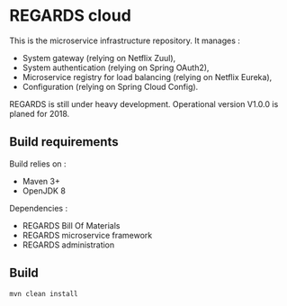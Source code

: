 # REGARDS cloud

This is the microservice infrastructure repository. It manages :
* System gateway (relying on Netflix Zuul),
* System authentication (relying on Spring OAuth2),
* Microservice registry for load balancing (relying on Netflix Eureka),
* Configuration (relying on Spring Cloud Config).

REGARDS is still under heavy development. Operational version V1.0.0 is planed for 2018.

## Build requirements

Build relies on :
* Maven 3+
* OpenJDK 8

Dependencies : 
* REGARDS Bill Of Materials
* REGARDS microservice framework
* REGARDS administration

## Build

```shell
mvn clean install
```
